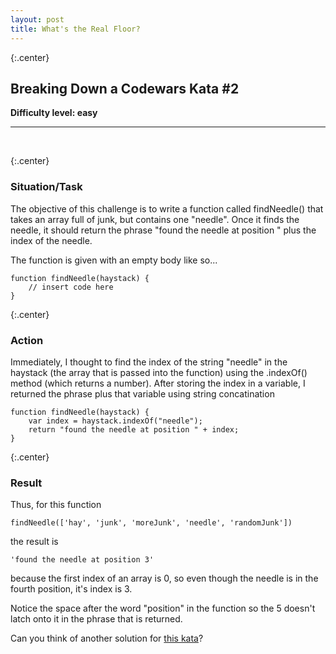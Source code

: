 ```yaml
---
layout: post
title: What's the Real Floor?
---
```


{:.center} 
## Breaking Down a Codewars Kata #2

<strong>Difficulty level: easy</strong>

<hr>
<br>

{:.center} 
### Situation/Task

The objective of this challenge is to write a function called findNeedle() that takes an array full of junk, but contains one "needle". Once it finds the needle, it should return the phrase "found the needle at position " plus the index of the needle.

The function is given with an empty body like so...

```
function findNeedle(haystack) {
    // insert code here
}
```

{:.center} 
### Action

Immediately, I thought to find the index of the string "needle" in the haystack (the array that is passed into the function) using the .indexOf() method (which returns a number). After storing the index in a variable, I returned the phrase plus that variable using string concatination

```
function findNeedle(haystack) {
    var index = haystack.indexOf("needle");
    return "found the needle at position " + index;
}
```

{:.center} 
### Result

Thus, for this function

```
findNeedle(['hay', 'junk', 'moreJunk', 'needle', 'randomJunk'])
```

the result is 

```
'found the needle at position 3'
```

because the first index of an array is 0, so even though the needle is in the fourth position, it's index is 3.

Notice the space after the word "position" in the function so the 5 doesn't latch onto it in the phrase that is returned. 

Can you think of another solution for [this kata](https://www.codewars.com/kata/a-needle-in-the-haystack/train/javascript)?